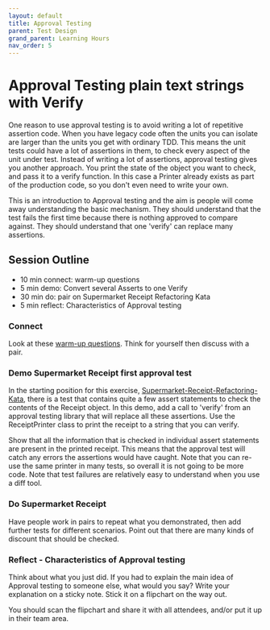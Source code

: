 ```yaml
---
layout: default
title: Approval Testing
parent: Test Design
grand_parent: Learning Hours
nav_order: 5
---
```


# Approval Testing plain text strings with Verify

One reason to use approval testing is to avoid writing a lot of repetitive assertion code. When you have legacy code often the units you can isolate are larger than the units you get with ordinary TDD. This means the unit tests could have a lot of assertions in them, to check every aspect of the unit under test. Instead of writing a lot of assertions, approval testing gives you another approach. You print the state of the object you want to check, and pass it to a verify function. In this case a Printer already exists as part of the production code, so you don't even need to write your own.

This is an introduction to Approval testing and the aim is people will come away understanding the basic mechanism. They should understand that the test fails the first time because there is nothing approved to compare against. They should understand that one 'verify' can replace many assertions.

## Session Outline

* 10 min connect: warm-up questions  
* 5 min demo: Convert several Asserts to one Verify
* 30 min do: pair on Supermarket Receipt Refactoring Kata  
* 5 min reflect: Characteristics of Approval testing

### Connect

Look at these [warm-up questions](../../exercises/warm_up_questions/approval_testing_warm_up_questions.html). Think for yourself then discuss with a pair.


### Demo Supermarket Receipt first approval test
In the starting position for this exercise, [Supermarket-Receipt-Refactoring-Kata](https://github.com/emilybache/SupermarketReceipt-Refactoring-Kata), there is a test that contains quite a few assert statements to check the contents of the Receipt object. In this demo, add a call to 'verify' from an approval testing library that will replace all these assertions. Use the ReceiptPrinter class to print the receipt to a string that you can verify.

Show that all the information that is checked in individual assert statements are present in the printed receipt. This means that the approval test will catch any errors the assertions would have caught. Note that you can re-use the same printer in many tests, so overall it is not going to be more code. Note that test failures are relatively easy to understand when you use a diff tool.

### Do Supermarket Receipt
Have people work in pairs to repeat what you demonstrated, then add further tests for different scenarios. Point out that there are many kinds of discount that should be checked.

### Reflect - Characteristics of Approval testing
Think about what you just did. If you had to explain the main idea of Approval testing to someone else, what would you say? Write your explanation on a sticky note. Stick it on a flipchart on the way out.

You should scan the flipchart and share it with all attendees, and/or put it up in their team area.
